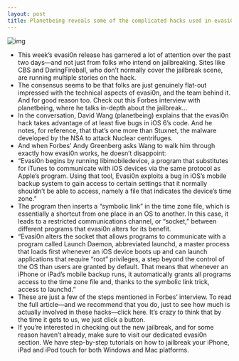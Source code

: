 ```yaml
---
layout: post
title: Planetbeing reveals some of the complicated hacks used in evasi0n
---
```

![img](http://media.idownloadblog.com/wp-content/uploads/2013/02/EvasionHeader-copy-RESIZE.jpeg)
* This week’s evasi0n release has garnered a lot of attention over the past two days—and not just from folks who intend on jailbreaking. Sites like CBS and DaringFireball, who don’t normally cover the jailbreak scene, are running multiple stories on the hack.
* The consensus seems to be that folks are just genuinely flat-out impressed with the technical aspects of evasi0n, and the team behind it. And for good reason too. Check out this Forbes interview with planetbeing, where he talks in-depth about the jailbreak…
* In the conversation, David Wang (planetbeing) explains that the evasi0n hack takes advantage of at least five bugs in iOS 6’s code. And he notes, for reference, that that’s one more than Stuxnet, the malware developed by the NSA to attack Nuclear centrifuges.
* And when Forbes’ Andy Greenberg asks Wang to walk him through exactly how evasi0n works, he doesn’t disappoint:
* “Evasi0n begins by running libimobiledevice, a program that substitutes for iTunes to communicate with iOS devices via the same protocol as Apple’s program. Using that tool, Evasi0n exploits a bug in iOS’s mobile backup system to gain access to certain settings that it normally shouldn’t be able to access, namely a file that indicates the device’s time zone.”
* The program then inserts a “symbolic link” in the time zone file, which is essentially a shortcut from one place in an OS to another. In this case, it leads to a restricted communications channel, or “socket,” between different programs that evasi0n alters for its benefit.
* “Evasi0n alters the socket that allows programs to communicate with a program called Launch Daemon, abbreviated launchd, a master process that loads first whenever an iOS device boots up and can launch applications that require “root” privileges, a step beyond the control of the OS than users are granted by default. That means that whenever an iPhone or iPad’s mobile backup runs, it automatically grants all programs access to the time zone file and, thanks to the symbolic link trick, access to launchd.”
* These are just a few of the steps mentioned in Forbes’ interview. To read the full article—and we recommend that you do, just to see how much is actually involved in these hacks—click here. It’s crazy to think that by the time it gets to us, we just click a button.
* If you’re interested in checking out the new jailbreak, and for some reason haven’t already, make sure to visit our dedicated evasi0n section. We have step-by-step tutorials on how to jailbreak your iPhone, iPad and iPod touch for both Windows and Mac platforms.

